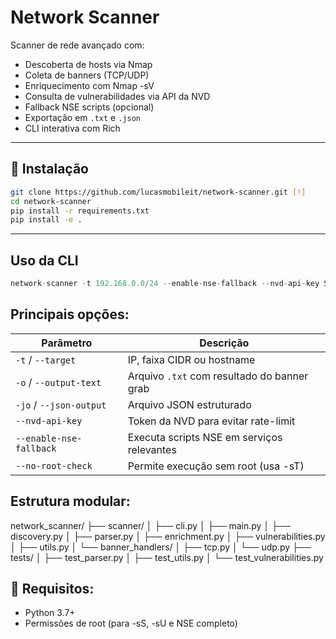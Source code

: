 # Network Scanner

Scanner de rede avançado com:

- Descoberta de hosts via Nmap
- Coleta de banners (TCP/UDP)
- Enriquecimento com Nmap -sV
- Consulta de vulnerabilidades via API da NVD
- Fallback NSE scripts (opcional)
- Exportação em `.txt` e `.json`
- CLI interativa com Rich

---

## 🚀 Instalação

```bash
git clone https://github.com/lucasmobileit/network-scanner.git [!]
cd network-scanner
pip install -r requirements.txt
pip install -e .
```
---

## Uso da CLI

```python
network-scanner -t 192.168.0.0/24 --enable-nse-fallback --nvd-api-key SEU_TOKEN
```

## Principais opções:
| Parâmetro               | Descrição                                   |
| ----------------------- | ------------------------------------------- |
| `-t` / `--target`       | IP, faixa CIDR ou hostname                  |
| `-o` / `--output-text`  | Arquivo `.txt` com resultado do banner grab |
| `-jo` / `--json-output` | Arquivo JSON estruturado                    |
| `--nvd-api-key`         | Token da NVD para evitar rate-limit         |
| `--enable-nse-fallback` | Executa scripts NSE em serviços relevantes  |
| `--no-root-check`       | Permite execução sem root (usa -sT)         |


## Estrutura modular:
network_scanner/
├── scanner/
│   ├── cli.py
│   ├── main.py
│   ├── discovery.py
│   ├── parser.py
│   ├── enrichment.py
│   ├── vulnerabilities.py
│   ├── utils.py
│   └── banner_handlers/
│       ├── tcp.py
│       └── udp.py
├── tests/
│   ├── test_parser.py
│   ├── test_utils.py
│   └── test_vulnerabilities.py


## 🔐 Requisitos:
- Python 3.7+
- Permissões de root (para -sS, -sU e NSE completo)
